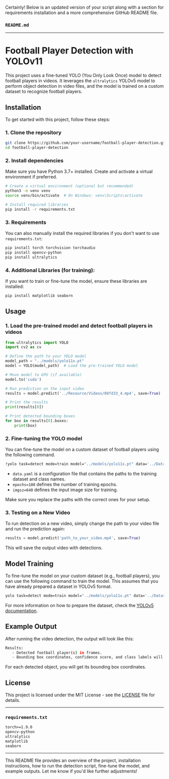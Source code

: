 Certainly! Below is an updated version of your script along with a section for requirements installation and a more comprehensive GitHub README file.

### `README.md`

---

# Football Player Detection with YOLOv11

This project uses a fine-tuned YOLO (You Only Look Once) model to detect football players in videos. It leverages the `ultralytics` YOLOv5 model to perform object detection in video files, and the model is trained on a custom dataset to recognize football players.

## Installation

To get started with this project, follow these steps:

### 1. Clone the repository

```bash
git clone https://github.com/your-username/football-player-detection.git
cd football-player-detection
```

### 2. Install dependencies

Make sure you have Python 3.7+ installed. Create and activate a virtual environment if preferred.

```bash
# Create a virtual environment (optional but recommended)
python3 -m venv venv
source venv/bin/activate  # On Windows: venv\Scripts\activate

# Install required libraries
pip install -r requirements.txt
```

### 3. Requirements

You can also manually install the required libraries if you don't want to use `requirements.txt`:

```bash
pip install torch torchvision torchaudio
pip install opencv-python
pip install ultralytics
```

### 4. Additional Libraries (for training):

If you want to train or fine-tune the model, ensure these libraries are installed:

```bash
pip install matplotlib seaborn
```

## Usage

### 1. Load the pre-trained model and detect football players in videos

```python
from ultralytics import YOLO
import cv2 as cv

# Define the path to your YOLO model
model_path = "../models/yolo11x.pt"
model = YOLO(model_path)  # Load the pre-trained YOLO model

# Move model to GPU (if available)
model.to('cuda')

# Run prediction on the input video
results = model.predict('../Resource/Videos/08fd33_4.mp4', save=True)

# Print the results
print(results[0])

# Print detected bounding boxes
for box in results[0].boxes:
    print(box)
```

### 2. Fine-tuning the YOLO model

You can fine-tune the model on a custom dataset of football players using the following command.

```bash
!yolo task=detect mode=train model="../models/yolo11x.pt" data='../Datasets/football-players-detection.v12i.yolov11/data.yaml' epochs=100 imgsz=640
```

- `data.yaml` is a configuration file that contains the paths to the training dataset and class names.
- `epochs=100` defines the number of training epochs.
- `imgsz=640` defines the input image size for training.

Make sure you replace the paths with the correct ones for your setup.

### 3. Testing on a New Video

To run detection on a new video, simply change the path to your video file and run the prediction again:

```python
results = model.predict('path_to_your_video.mp4', save=True)
```

This will save the output video with detections.

## Model Training

To fine-tune the model on your custom dataset (e.g., football players), you can use the following command to train the model. This assumes that you have already prepared a dataset in YOLOv5 format.

```bash
yolo task=detect mode=train model="../models/yolo11x.pt" data='../Datasets/football-players-detection.v12i.yolov11/data.yaml' epochs=100 imgsz=640
```

For more information on how to prepare the dataset, check the [YOLOv5 documentation](https://github.com/ultralytics/yolov5).

## Example Output

After running the video detection, the output will look like this:

```bash
Results:
   - Detected football player(s) in frames.
   - Bounding box coordinates, confidence score, and class labels will be printed.
```

For each detected object, you will get its bounding box coordinates.

## License

This project is licensed under the MIT License - see the [LICENSE](LICENSE) file for details.

---

### `requirements.txt`

```txt
torch>=1.9.0
opencv-python
ultralytics
matplotlib
seaborn
```

---

This README file provides an overview of the project, installation instructions, how to run the detection script, fine-tune the model, and example outputs. Let me know if you'd like further adjustments!